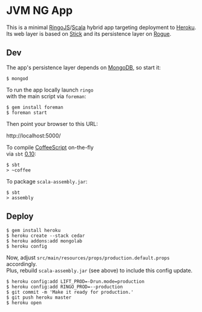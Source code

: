 # JVM NG App

This is a minimal [RingoJS]/[Scala] hybrid app targeting deployment to [Heroku]. <br>
Its web layer is based on [Stick] and its persistence layer on [Rogue].

## Dev

The app's persistence layer depends on [MongoDB], so start it:

    $ mongod

To run the app locally launch `ringo` <br>
with the main script via `foreman`:

    $ gem install foreman
    $ foreman start

Then point your browser to this URL:

  http://localhost:5000/

To compile [CoffeeScript] on-the-fly <br>
via `sbt` [0.10]:

    $ sbt
    > ~coffee

To package `scala-assembly.jar`:

    $ sbt
    > assembly

## Deploy

    $ gem install heroku
    $ heroku create --stack cedar
    $ heroku addons:add mongolab
    $ heroku config

Now, adjust `src/main/resources/props/production.default.props` accordingly. <br>
Plus, rebuild `scala-assembly.jar` (see above) to include this config update.

    $ heroku config:add LIFT_PROD=-Drun.mode=production
    $ heroku config:add RINGO_PROD=--production
    $ git commit -m 'Make it ready for production.'
    $ git push heroku master
    $ heroku open


  [RingoJS]:      http://ringojs.org/
  [Scala]:        http://www.scala-lang.org/
  [Heroku]:       http://www.heroku.com/
  [Stick]:        https://github.com/hns/stick
  [Rogue]:        http://engineering.foursquare.com/2011/01/21/rogue-a-type-safe-scala-dsl-for-querying-mongodb/
  [MongoDB]:      http://www.mongodb.org/
  [CoffeeScript]: http://coffeescript.org/
  [0.10]:         https://github.com/harrah/xsbt/wiki/Setup
